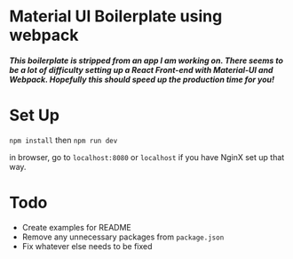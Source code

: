 # Material UI Boilerplate using webpack
##### This boilerplate is stripped from an app I am working on. There seems to be a lot of difficulty setting up a React Front-end with Material-UI and Webpack. Hopefully this should speed up the production time for you!

# Set Up

`npm install`
then
`npm run dev`

in browser, go to `localhost:8080` or `localhost` if you have NginX set up that way.

# Todo

* Create examples for README
* Remove any unnecessary packages from `package.json`
* Fix whatever else needs to be fixed
